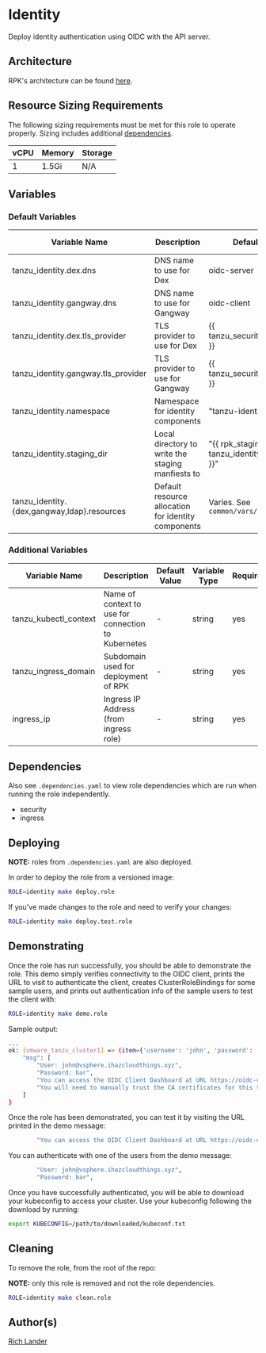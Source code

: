 # Identity

Deploy identity authentication using OIDC with the API server.

## Architecture

RPK's architecture can be found [here](../../docs/ARCHITECTURE.md#identity-services).

## Resource Sizing Requirements

The following sizing requirements must be met for this role to operate properly.  Sizing includes additional [dependencies](#dependencies).

| vCPU | Memory | Storage |
| --- | --- | --- |
| 1 | 1.5Gi | N/A |


## Variables


### Default Variables


| Variable Name | Description | Default Value | Variable Type | Required |
| --- | --- | --- | --- | --- |
| tanzu_identity.dex.dns | DNS name to use for Dex | oidc-server | string | yes |
| tanzu_identity.gangway.dns | DNS name to use for Gangway | oidc-client | string | yes |
| tanzu_identity.dex.tls_provider | TLS provider to use for Dex | {{ tanzu_security.tls_provider }} | string | yes |
| tanzu_identity.gangway.tls_provider | TLS provider to use for Gangway | {{ tanzu_security.tls_provider }} | string | yes |
| tanzu_identity.namespace | Namespace for identity components | "tanzu-identity" | string | yes |
| tanzu_identity.staging_dir | Local directory to write the staging manfiests to | "{{ rpk_staging_dir }}/{{ tanzu_identity.namespace }}" | string | yes |
| tanzu_identity.{dex,gangway,ldap}.resources | Default resource allocation for identity components | Varies.  See `common/vars/main.yaml` | dict | yes |


### Additional Variables

| Variable Name | Description | Default Value | Variable Type | Required |
| --- | --- | --- | --- | --- |
| tanzu_kubectl_context | Name of context to use for connection to Kubernetes | - | string | yes |
| tanzu_ingress_domain | Subdomain used for deployment of RPK | - | string | yes |
| ingress_ip | Ingress IP Address (from ingress role) | - | string | yes |


## Dependencies

Also see `.dependencies.yaml` to view role dependencies which are run when running the role
independently.

* security
* ingress


## Deploying

**NOTE:** roles from `.dependencies.yaml` are also deployed.

In order to deploy the role from a versioned image:

```bash
ROLE=identity make deploy.role
```

If you've made changes to the role and need to verify your changes:

```bash
ROLE=identity make deploy.test.role
```


## Demonstrating

Once the role has run successfully, you should be able to demonstrate the role.  This demo simply
verifies connectivity to the OIDC client, prints the URL to visit to authenticate the client,
creates ClusterRoleBindings for some sample users,
and prints out authentication info of the sample users to test the client with:

```bash
ROLE=identity make demo.role
```

Sample output:

```bash
...
ok: [vmware_tanzu_cluster1] => (item={'username': 'john', 'password': 'bar', 'first_name': 'john', 'last_name': 'doe', 'email': 'john@vsphere.ihazcloudthings.xyz', 'clusterrole': 'view', 'clusterrolebinding': 'john@vsphere.ihazcloudthings.xyz'}) => {
    "msg": [
        "User: john@vsphere.ihazcloudthings.xyz",
        "Password: bar",
        "You can access the OIDC Client Dashboard at URL https://oidc-client.vsphere.ihazcloudthings.xyz",
        "You will need to manually trust the CA certificates for this to work"
    ]
}
```

Once the role has been demonstrated, you can test it by visiting the URL printed in the
demo message:

```bash
        "You can access the OIDC Client Dashboard at URL https://oidc-client.vsphere.ihazcloudthings.xyz"
```

You can authenticate with one of the users from the demo message:

```bash
        "User: john@vsphere.ihazcloudthings.xyz",
        "Password: bar",
```

Once you have successfully authenticated, you will be able to download your kubeconfig to access
your cluster.  Use your kubeconfig following the download by running:

```bash
export KUBECONFIG=/path/to/downloaded/kubeconf.txt
```


## Cleaning

To remove the role, from the root of the repo:

**NOTE:** only this role is removed and not the role dependencies.

```bash
ROLE=identity make clean.role
```


## Author(s)
[Rich Lander](mailto:landerr@vmware.com)
